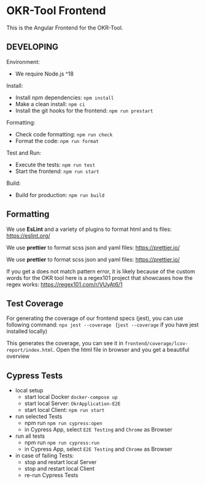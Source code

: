 # OKR-Tool Frontend

This is the Angular Frontend for the OKR-Tool.

## DEVELOPING

Environment:

- We require Node.js ^18

Install:

- Install npm dependencies: `npm install`
- Make a clean install: `npm ci`
- Install the git hooks for the frontend: `npm run prestart`

Formatting:

- Check code formatting: `npm run check`
- Format the code: `npm run format`

Test and Run:

- Execute the tests: `npm run test`
- Start the frontend: `npm run start`

Build:

- Build for production: `npm run build`

## Formatting

We use **EsLint** and a variety of plugins to format html and ts files:
https://eslint.org/

We use **prettier** to format scss json and yaml files:
https://prettier.io/

We use **prettier** to format scss json and yaml files:
https://prettier.io/

If you get a does not match pattern error, it is likely because of the custom words for the OKR tool
here is a regex101 project that showcases how the regex works:
https://regex101.com/r/VUyAt6/1

## Test Coverage

For generating the coverage of our frontend specs (jest), you can use following command:
`npx jest --coverage ` (`jest --coverage` if you have jest installed locally)

This generates the coverage, you can see it in `frontend/coverage/lcov-report/index.html`.
Open the html file in browser and you get a beautiful overview

## Cypress Tests

- local setup
  - start local Docker `docker-compose up`
  - start local Server: `OkrApplication-E2E`
  - start local Client: `npm run start`
- run selected Tests
  - npm run `npm run cypress:open`
  - in Cypress App, select `E2E Testing` and `Chrome` as Browser
- run all tests
  - npm run `npm run cypress:run`
  - in Cypress App, select `E2E Testing` and `Chrome` as Browser
- in case of failing Tests:
  - stop and restart local Server
  - stop and restart local Client
  - re-run Cypress Tests
